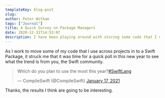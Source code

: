 ```yaml
---
templateKey: blog-post
slug:
author: Peter Witham
tags: ["Journal"]
title: A Quick Survey on Package Managers
date: 2020-12-31T14:53:07
description: I have been playing around with storing some code that I use repeatedly in a Swift Package. So time to ask a question of you.
---
```


As I work to move some of my code that I use across projects in to a Swift Package, it struck me that it was time for a quick poll in this new year to see what the trend is from you, the Swift community.

<blockquote class="twitter-tweet"><p lang="en" dir="ltr">Which do you plan to use the most this year?<a href="https://twitter.com/hashtag/SwiftLang?src=hash&amp;ref_src=twsrc%5Etfw">#SwiftLang</a></p>&mdash; CompileSwift (@CompileSwift) <a href="https://twitter.com/CompileSwift/status/1350897591123402754?ref_src=twsrc%5Etfw">January 17, 2021</a></blockquote> <script async src="https://platform.twitter.com/widgets.js" charset="utf-8"></script>

Thanks, the results I think are going to be interesting.
